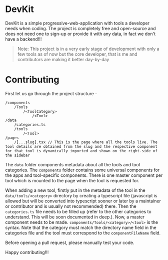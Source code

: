 # DevKit
DevKit is a simple progressive-web-application with tools a developer needs when coding. The project is completely free and open-source and does not need one to sign-up or provide it with any data, in fact we don't have a backend!!! 

> Note: This project is in a very early stage of development with only a few tools as of now but the core developer, that is me and contributors are making it better day-by-day

# Contributing
First let us go through the project structure - 
```
/components
    /Tools
        /<ToolCategory>
            /<Tool>
/data
    /categories.ts
    /tools
        /<Tool>
/pages
    /[...slug].tsx // This is the page where all the tools live. The tool details are obtained from the slug and the respective component for that tool is dynamically imported and shown on the right-side of the sidebar
```

The `data` folder components metadata about all the tools and tool categories.
The `components` folder contains some universal components for the apps and tool-specific components. There is one master component per tool which is mounted to the page when the tool is requested for.

When adding a new tool, firstly put in the metadata of the tool in the `data/tools/<category>` directory by creating a typescript file (javascript is allowed but will be converted into typescript sooner or later by a maintainer or contributor and is usually not recommended) there. Then the `categories.ts` file needs to be filled up (refer to the other categories to understand. This will be soon documented in deep.). Now, a master component needs to be made. `components/Tools/<category>/<tool>` is the syntax. Note that the category must match the directory name field in the categories file and the tool must correspond to the `componentFileName` field.

Before opening a pull request, please manually test your code.

Happy contributing!!!